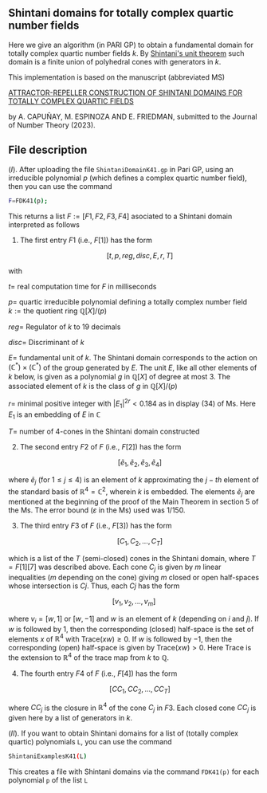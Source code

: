 ## Shintani domains for totally complex quartic number fields 

Here we give an algorithm (in PARI GP) to obtain a fundamental domain for totally complex quartic number fields $k$. By [Shintani's unit theorem](https://en.wikipedia.org/wiki/Shintani%27s_unit_theorem) such domain is a finite union of polyhedral cones with generators in $k$. 

This implementation is based on the manuscript (abbreviated MS)

[ATTRACTOR-REPELLER CONSTRUCTION OF SHINTANI DOMAINS FOR TOTALLY COMPLEX QUARTIC FIELDS](https://www.sciencedirect.com/science/article/pii/S0022314X23002299) 

by A. CAPUÑAY, M. ESPINOZA AND E. FRIEDMAN, submitted to the Journal of Number Theory (2023).

## File description

$(I).$ After uploading the file `ShintaniDomainK41.gp` in Pari GP, using an irreducible polynomial $p$ (which defines a complex quartic number field), then you can use the command

 ```bash
 F=FDK41(p);
 ```

This returns a list $F:=[F1,F2,F3,F4]$ asociated to a Shintani domain interpreted as follows


1. The first entry $F1$ (i.e., $F[1]$) has the form 

      $$[t,p,reg,disc,E,r,T]$$

with 

$t =$  real computation time for $F$ in milliseconds

$p =$  quartic irreducible polynomial defining a totally complex number field $k:= \text{the quotient ring } \mathbb{Q}[X]/(p)$ 

$reg =$  Regulator of $k$ to $19$ decimals

$disc =$ Discriminant of $k$

$E =$  fundamental unit of $k$. The Shintani domain corresponds to the action on $(\mathbb{C}^{\ast})\times(\mathbb{C}^{\ast})$ of the 
       group generated by $E$. The  unit $E$, like all other elements of $k$ below, is given as a polynomial $g$ in $\mathbb{Q}[X]$ 
       of degree at most $3$. The associated element of $k$ is the class of $g$ in $\mathbb{Q}[X]/(p)$
       
$r =$  minimal positive integer with $|E_1|^{2r} < 0.184$ as in display $(34)$ of Ms. Here $E_1$ is an embedding of $E$ in $\mathbb{C}$
   
$T =$    number of 4-cones in the Shintani domain constructed 

  
2. The second entry $F2$ of $F$ (i.e., $F[2]$) has the form  

      $$[\tilde{e}_1,\tilde{e}_2,\tilde{e}_3,\tilde{e}_4]$$

where $\tilde{e}_j$ (for $1\leq j\leq 4$) is an element of $k$ approximating the $j-th$ element of the standard basis of $\mathbb{R}^4 = \mathbb{C}^2$, wherein $k$ is embedded. The elements $\tilde{e}_j$ are mentioned at the beginning of the proof of the Main Theorem in section 5 of the Ms. The error bound ($\varepsilon$ in the Ms) used was $1/150$. 


3. The third entry $F3$ of $F$ (i.e., $F[3]$) has the form  

      $$[C_1,C_2,...,C_T]$$

which is a list of the $T$ (semi-closed) cones in the Shintani domain, where $T = F[1][7]$ was described above. Each cone $C_j$ is given by $m$ linear inequalities ($m$ depending on the cone) giving $m$ closed or open half-spaces whose intersection is $Cj$. Thus, each $Cj$ has the form  

  $$[v_1,v_2,...,v_m]$$

where $v_i=[w,1]$ or $[w,-1]$ and $w$ is an element of $k$ (depending on $i$ and $j$). If $w$ is followed by $1$, then the corresponding (closed) half-space is the set of elements $x$ of $\mathbb{R}^4$ with $\text{Trace}(xw) \geq 0$. If $w$ is followed by $-1$, then the corresponding (open) half-space is given by $\text{Trace}(xw) > 0$. Here Trace is the extension to $\mathbb{R}^4$ of the trace map from $k$ to $\mathbb{Q}$.

4. The fourth entry $F4$ of $F$ (i.e., $F[4]$) has the form  

      $$[CC_1,CC_2,...,CC_T]$$

where $CC_j$ is the closure in $\mathbb{R}^4$ of the cone $C_j$ in $F3$. Each closed cone $CC_j$ is given here by a list of generators in $k$.
             



$(II).$ If you want to obtain Shintani domains for a list of (totally complex quartic) polynomials `L`, you can use the command

  ```bash
  ShintaniExamplesK41(L)
  ```

This creates a file with Shintani domains via the command `FDK41(p)` for each polynomial `p` of the list `L`

